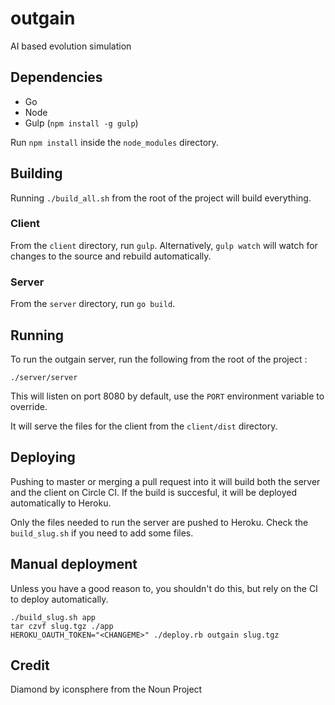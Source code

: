 # outgain
AI based evolution simulation

## Dependencies
- Go
- Node
- Gulp (`npm install -g gulp`)

Run `npm install` inside the `node_modules` directory.

## Building
Running `./build_all.sh` from the root of the project will build everything.

### Client
From the `client` directory, run `gulp`.
Alternatively, `gulp watch` will watch for changes to the source and rebuild
automatically.

### Server
From the `server` directory, run `go build`.

## Running
To run the outgain server, run the following from the root of the project :

```shell
./server/server
```

This will listen on port 8080 by default, use the `PORT` environment variable
to override.

It will serve the files for the client from the `client/dist` directory.

## Deploying
Pushing to master or merging a pull request into it will build both the server and
the client on Circle CI.
If the build is succesful, it will be deployed automatically to Heroku.

Only the files needed to run the server are pushed to Heroku.
Check the `build_slug.sh` if you need to add some files.

## Manual deployment
Unless you have a good reason to, you shouldn't do this, but rely on the CI to deploy
automatically.

```
./build_slug.sh app
tar czvf slug.tgz ./app
HEROKU_OAUTH_TOKEN="<CHANGEME>" ./deploy.rb outgain slug.tgz
```

## Credit

Diamond by iconsphere from the Noun Project
